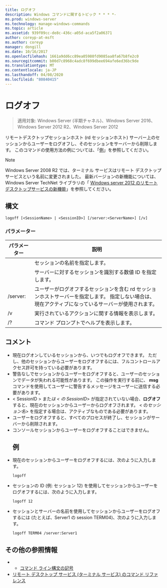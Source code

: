 ```yaml
---
title: ログオフ
description: Windows コマンドに関するトピック * * * *-
ms.prod: windows-server
ms.technology: manage-windows-commands
ms.topic: article
ms.assetid: 939f09cc-de8c-436c-a05d-aca5f2a06371
author: coreyp-at-msft
ms.author: coreyp
manager: dongill
ms.date: 10/16/2017
ms.openlocfilehash: 1661a9dd6cc89ea05980fd9085aa8fa67b8fe2c0
ms.sourcegitcommit: b00d7c8968c4adc8f699dbee694afe6ed36bc9de
ms.translationtype: MT
ms.contentlocale: ja-JP
ms.lasthandoff: 04/08/2020
ms.locfileid: "80840415"
---
```

# <a name="logoff"></a>ログオフ

>適用対象: Windows Server (半期チャネル)、Windows Server 2016、Windows Server 2012 R2、Windows Server 2012

リモートデスクトップセッションホスト (rd セッションホスト) サーバー上のセッションからユーザーをログオフし、そのセッションをサーバーから削除します。
このコマンドの使用方法の例については、「[例](#BKMK_examples)」を参照してください。

> [!NOTE]
> Windows Server 2008 R2 では、ターミナル サービスはリモート デスクトップ サービスという名前に変更されました。 最新バージョンの新機能については、Windows Server TechNet ライブラリの「 [Windows server 2012 のリモートデスクトップサービスの新機能](https://technet.microsoft.com/library/hh831527)」を参照してください。

## <a name="syntax"></a>構文
```
logoff [<SessionName> | <SessionID>] [/server:<ServerName>] [/v]
```
### <a name="parameters"></a>パラメーター

|      パラメーター       |                                                                             説明                                                                              |
|----------------------|----------------------------------------------------------------------------------------------------------------------------------------------------------------------|
|    <SessionName>     |                                                                  セッションの名前を指定します。                                                                  |
|     <SessionID>      |                                                 サーバーに対するセッションを識別する数値 ID を指定します。                                                 |
| /server:<ServerName> | ユーザーがログオフするセッションを含む rd セッションホストサーバーを指定します。 指定しない場合は、現在アクティブになっているサーバーが使用されます。 |
|          /v          |                                                       実行されているアクションに関する情報を表示します。                                                        |
|          /?          |                                                                 コマンド プロンプトでヘルプを表示します。                                                                 |

## <a name="remarks"></a>コメント
- 現在ログオンしているセッションから、いつでもログオフできます。 ただし、他のセッションからユーザーをログオフするには、フルコントロールアクセス許可を持っている必要があります。
- 警告なしでセッションからユーザーをログオフすると、ユーザーのセッションでデータが失われる可能性があります。 この操作を実行する前に、 **msg**コマンドを使用してユーザーに警告するメッセージをユーザーに送信する必要があります。
- < SessionID > また*は < の* *SessionID*> が指定されていない場合、**ログオフ**すると、現在のセッションからユーザーからログオフされます。 < の*セッション名*> を指定する場合は、アクティブなものである必要があります。
- ユーザーをログオフすると、すべてのプロセスが終了し、セッションがサーバーから削除されます。
- コンソールセッションからユーザーをログオフすることはできません。
  ## <a name="examples"></a><a name=BKMK_examples></a>例
- 現在のセッションからユーザーをログオフするには、次のように入力します。
  ```
  logoff
  ```
- セッションの ID (例: セッション 12) を使用してセッションからユーザーをログオフするには、次のように入力します。
  ```
  logoff 12
  ```
- セッションとサーバーの名前を使用してセッションからユーザーをログオフするには (たとえば、Server1 の session TERM04)、次のように入力します。
  ```
  logoff TERM04 /server:Server1
  ```

## <a name="additional-references"></a>その他の参照情報
-   - [コマンド ライン構文の記号](command-line-syntax-key.md)
-   [リモート デスクトップ サービス (ターミナル サービス) のコマンド リファレンス](remote-desktop-services-terminal-services-command-reference.md)
